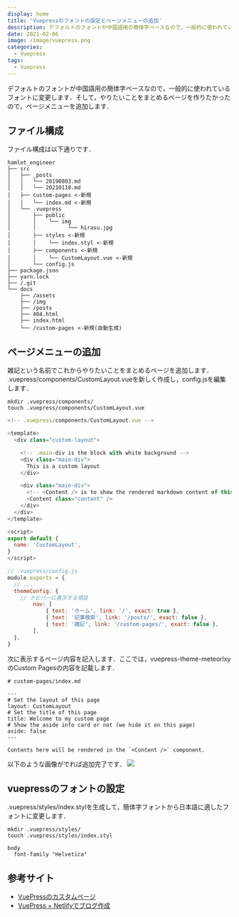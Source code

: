 ```yaml
---
display: home
title: 'Vuepressのフォントの設定とページメニューの追加'
description: デフォルトのフォントが中国語用の簡体字ベースなので，一般的に使われているフォントに変更します．そして，やりたいことをまとめるページを作りたかったので，ページメニューを追加します．
date: 2021-02-06
image: /image/vuepress.png
categories: 
  - Vuepress
tags:
  - Vuepress
---
```

デフォルトのフォントが中国語用の簡体字ベースなので，一般的に使われているフォントに変更します．そして，やりたいことをまとめるページを作りたかったので，ページメニューを追加します．
<!-- more -->

## ファイル構成
ファイル構成は以下通りです．
```
hamlet_engineer
├── src
│   ├── _posts
│   │   └── 20190803.md
│   │   └── 20210118.md
│   ├── custom-pages <-新規
│   │   └── index.md <-新規
│   └── .vuepress
│       ├── public
│       │    └── img
│       │          └── hirasu.jpg
│       ├── styles <-新規
│       │    └── index.styl <-新規
│       ├── components <-新規
│       │    └── CustomLayout.vue <-新規
│       └── config.js
├── package.json
├── yarn.lock
├── /.git
└── docs
    ├── /assets
    ├── /img
    ├── /posts
    ├── 404.html
    ├── index.html
    └── /custom-pages <-新規(自動生成)
```

## ページメニューの追加
雑記という名前でこれからやりたいことをまとめるページを追加します．
.vuepress/components/CustomLayout.vueを新しく作成し，config.jsを編集します．
```
mkdir .vuepress/components/
touch .vuepress/components/CustomLayout.vue
```

```js
<!-- .vuepress/components/CustomLayout.vue -->

<template>
  <div class="custom-layout">

    <!-- .main-div is the block with white background -->
    <div class="main-div">
      This is a custom layout
    </div>

    <div class="main-div">
      <!-- <Content /> is to show the rendered markdown content of this page -->
      <Content class="content" />
    </div>
  </div>
</template>

<script>
export default {
  name: 'CustomLayout',
}
</script>
```

```js
// .vuepress/config.js
module.exports = {
  // ...
  themeConfig: {
    // ナビバーに表示する項目
        nav: [
            { text: 'ホーム', link: '/', exact: true },
            { text: '記事検索', link: '/posts/', exact: false },
            { text: '雑記', link: '/custom-pages/', exact: false },
        ],
  },
}
```

次に表示するページ内容を記入します．ここでは，vuepress-theme-meteorlxyのCustom Pagesの内容を記載します．

```
# custom-pages/index.md

---
# Set the layout of this page
layout: CustomLayout
# Set the title of this page
title: Welcome to my custom page
# Show the aside info card or not (we hide it on this page)
aside: false
---

Contents here will be rendered in the `<Content />` component.
```

以下のような画像がでれば追加完了です．
![](/image/tech_0003/caustom_pages.png)




## vuepressのフォントの設定
.vuepress/styles/index.stylを生成して，簡体字フォントから日本語に適したフォントに変更します．<br>
```
mkdir .vuepress/styles/
touch .vuepress/styles/index.styl
```
```
body
  font-family "Helvetica"
```

## 参考サイト
- [VuePressのカスタムページ](https://vuepress-theme-meteorlxy.meteorlxy.cn/custom-pages/)
- [VuePress + Netlifyでブログ作成](https://meuniere.dev/posts/2020/08/06/create-vuepress.html)
